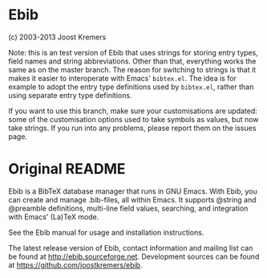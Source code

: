 # Ebib #

(c) 2003-2013 Joost Kremers

Note: this is an test version of Ebib that uses strings for storing entry
types, field names and string abbreviations. Other than that, everything
works the same as on the master branch. The reason for switching to strings
is that it makes it easier to interoperate with Emacs' `bibtex.el`. The
idea is for example to adopt the entry type definitions used by
`bibtex.el`, rather than using separate entry type definitions.

If you want to use this branch, make sure your customisations are updated:
some of the customisation options used to take symbols as values, but now
take strings. If you run into any problems, please report them on the
issues page.



# Original README #

Ebib is a BibTeX database manager that runs in GNU Emacs. With Ebib, you
can create and manage .bib-files, all within Emacs. It supports @string and
@preamble definitions, multi-line field values, searching, and integration
with Emacs' (La)TeX mode.

See the Ebib manual for usage and installation instructions.

The latest release version of Ebib, contact information and mailing list
can be found at <http://ebib.sourceforge.net>. Development sources can be
found at <https://github.com/joostkremers/ebib>.
